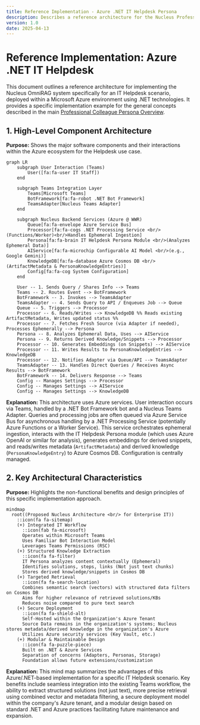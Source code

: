 ```yaml
---
title: Reference Implementation - Azure .NET IT Helpdesk Persona
description: Describes a reference architecture for the Nucleus Professional Persona in an IT Helpdesk scenario, deployed on Azure using .NET.
version: 1.0
date: 2025-04-13
---
```


# Reference Implementation: Azure .NET IT Helpdesk

This document outlines a reference architecture for implementing the Nucleus OmniRAG system specifically for an IT Helpdesk scenario, deployed within a Microsoft Azure environment using .NET technologies. It provides a specific implementation example for the general concepts described in the main [Professional Colleague Persona Overview](../ARCHITECTURE_PERSONAS_PROFESSIONAL.md).

## 1. High-Level Component Architecture

**Purpose:** Shows the major software components and their interactions within the Azure ecosystem for the Helpdesk use case.

```mermaid
graph LR
    subgraph User Interaction (Teams)
        User([fa:fa-user IT Staff])
    end

    subgraph Teams Integration Layer
        Teams[Microsoft Teams]
        BotFramework[fa:fa-robot .NET Bot Framework]
        TeamsAdapter[Nucleus Teams Adapter]
    end

    subgraph Nucleus Backend Services (Azure @ WWR)
        Queue[fa:fa-envelope Azure Service Bus]
        Processor[fa:fa-cogs .NET Processing Service <br/>(Functions/Worker)<br/>Handles Ephemeral Ingestion]
        Persona[fa:fa-brain IT Helpdesk Persona Module <br/>(Analyzes Ephemeral Data)]
        AIService[fa:fa-microchip Configurable AI Model <br/>(e.g., Google Gemini)]
        KnowledgeDB[fa:fa-database Azure Cosmos DB <br/>(ArtifactMetadata & PersonaKnowledgeEntries)]
        Config[fa:fa-cog System Configuration]
    end

    User -- 1. Sends Query / Shares Info --> Teams
    Teams -- 2. Routes Event --> BotFramework
    BotFramework -- 3. Invokes --> TeamsAdapter
    TeamsAdapter -- 4. Sends Query to API / Enqueues Job --> Queue
    Queue -- 5. Triggers --> Processor
    Processor -- 6. Reads/Writes --> KnowledgeDB %% Reads existing ArtifactMetadata, Writes updated status %%
    Processor -- 7. Fetches Fresh Source (via Adapter if needed), Processes Ephemerally --> Persona
    Persona -- 8. Analyzes Ephemeral Data, Uses --> AIService
    Persona -- 9. Returns Derived Knowledge/Snippets --> Processor
    Processor -- 10. Generates Embeddings (on Snippets) --> AIService
    Processor -- 11. Writes Results to PersonaKnowledgeEntries --> KnowledgeDB
    Processor -- 12. Notifies Adapter via Queue/API --> TeamsAdapter
    TeamsAdapter -- 13. Handles Direct Queries / Receives Async Results --> BotFramework
    BotFramework -- 14. Delivers Response --> Teams
    Config -- Manages Settings --> Processor
    Config -- Manages Settings --> AIService
    Config -- Manages Settings --> KnowledgeDB
```

**Explanation:** This architecture uses Azure services. User interaction occurs via Teams, handled by a .NET Bot Framework bot and a Nucleus Teams Adapter. Queries and processing jobs are often queued via Azure Service Bus for asynchronous handling by a .NET Processing Service (potentially Azure Functions or a Worker Service). This service orchestrates ephemeral ingestion, interacts with the IT Helpdesk Persona module (which uses Azure OpenAI or similar for analysis), generates embeddings for derived snippets, and reads/writes metadata (`ArtifactMetadata`) and derived knowledge (`PersonaKnowledgeEntry`) to Azure Cosmos DB. Configuration is centrally managed.

## 2. Key Architectural Characteristics

**Purpose:** Highlights the non-functional benefits and design principles of this specific implementation approach.

```mermaid
mindmap
  root((Proposed Nucleus Architecture <br/> for Enterprise IT))
    ::icon(fa fa-sitemap)
    (+) Integrated IT Workflow
      ::icon(fab fa-microsoft)
      Operates within Microsoft Teams
      Uses Familiar Bot Interaction Model
      Leverages Teams Permissions (RSC)
    (+) Structured Knowledge Extraction
      ::icon(fa fa-filter)
      IT Persona analyzes content contextually (Ephemeral)
      Identifies solutions, steps, links (Not just text chunks)
      Stores derived knowledge/snippets in Cosmos DB
    (+) Targeted Retrieval
      ::icon(fa fa-search-location)
      Combines semantic search (vectors) with structured data filters on Cosmos DB
      Aims for higher relevance of retrieved solutions/KBs
      Reduces noise compared to pure text search
    (+) Secure Deployment
      ::icon(fa fa-shield-alt)
      Self-Hosted within the Organization's Azure Tenant
      Source Data remains in the organization's systems; Nucleus stores metadata/derived knowledge in the organization's Azure
      Utilizes Azure security services (Key Vault, etc.)
    (+) Modular & Maintainable Design
      ::icon(fa fa-puzzle-piece)
      Built on .NET & Azure Services
      Separation of concerns (Adapters, Personas, Storage)
      Foundation allows future extensions/customization
```

**Explanation:** This mind map summarizes the advantages of this Azure/.NET-based implementation for a specific IT Helpdesk scenario. Key benefits include seamless integration into the existing Teams workflow, the ability to extract structured solutions (not just text), more precise retrieval using combined vector and metadata filtering, a secure deployment model within the company's Azure tenant, and a modular design based on standard .NET and Azure practices facilitating future maintenance and expansion.
